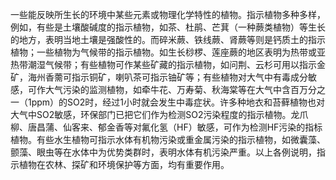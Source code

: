 一些能反映所生长的环境中某些元素或物理化学特性的植物。指示植物多种多样，例如，有些是土壤酸碱度的指示植物，如茶、杜鹃、芒萁（一种蕨类植物）等生长的地方，表明当地土壤是强酸性的。而碎米蕨、铁线蕨、肾蕨等则是钙质土的指示植物；一些植物为气候带的指示植物。如生长桫椤、莲座蕨的地区表明为热带或亚热带潮湿气候带；有些植物可作某些矿藏的指示植物，如问荆、云杉可用以指示金矿，海州香薷可指示铜矿，喇叭茶可指示铀矿等；有些植物对大气中有毒成分敏感，可作大气污染的监测植物，如牵牛花、万寿菊、秋海棠等在大气中含百万分之一（1ppm）的SO2时，经过1小时就会发生中毒症状。许多种地衣和苔藓植物也对大气中SO2敏感，环保部门已把它们作为检测SO2污染程度的指示植物。龙爪柳、唐昌蒲、仙客来、郁金香等对氟化氢（HF）敏感，可作为检测HF污染的指标植物。有些水生植物可指示水体有机物污染或重金属污染的指示植物，如微囊藻、颤藻、眼虫等在水体中为优势类群时，表明水体有机污染严重。以上各例说明，指示植物在农林、探矿和环境保护等方面，均有重要作用。
